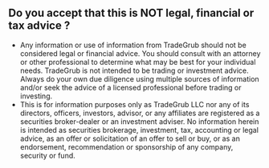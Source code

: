 ## Do you accept that this is NOT legal, financial or tax advice ?
	
- Any information or use of information from TradeGrub should not be considered legal or financial advice. You should consult with an attorney or other professional to determine what may be best for your individual needs.
TradeGrub is not intended to be trading or investment advice. Always do your own due diligence using multiple sources of information and/or seek the advice of a licensed professional before trading or investing.
- This is for information purposes only as TradeGrub LLC nor any of its directors, officers, investors, advisor, or any affiliates are registered as a securities broker-dealer or an investment adviser. No information herein is intended as securities brokerage, investment, tax, accounting or legal advice, as an offer or solicitation of an offer to sell or buy, or as an endorsement, recommendation or sponsorship of any company, security or fund. 
